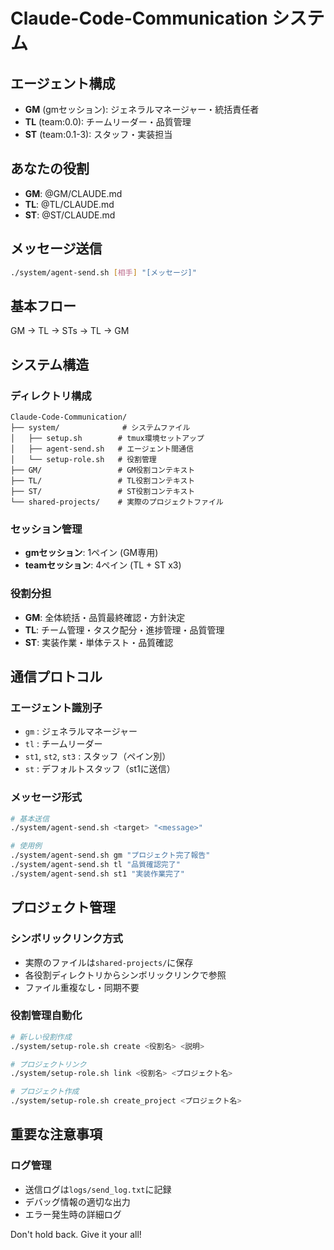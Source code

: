 # Claude-Code-Communication システム

## エージェント構成
- **GM** (gmセッション): ジェネラルマネージャー・統括責任者
- **TL** (team:0.0): チームリーダー・品質管理
- **ST** (team:0.1-3): スタッフ・実装担当

## あなたの役割
- **GM**: @GM/CLAUDE.md
- **TL**: @TL/CLAUDE.md
- **ST**: @ST/CLAUDE.md

## メッセージ送信
```bash
./system/agent-send.sh [相手] "[メッセージ]"
```

## 基本フロー
GM → TL → STs → TL → GM

## システム構造

### ディレクトリ構成
```
Claude-Code-Communication/
├── system/              # システムファイル
│   ├── setup.sh        # tmux環境セットアップ
│   ├── agent-send.sh   # エージェント間通信
│   └── setup-role.sh   # 役割管理
├── GM/                 # GM役割コンテキスト
├── TL/                 # TL役割コンテキスト
├── ST/                 # ST役割コンテキスト
└── shared-projects/    # 実際のプロジェクトファイル
```

### セッション管理
- **gmセッション**: 1ペイン (GM専用)
- **teamセッション**: 4ペイン (TL + ST x3)

### 役割分担
- **GM**: 全体統括・品質最終確認・方針決定
- **TL**: チーム管理・タスク配分・進捗管理・品質管理
- **ST**: 実装作業・単体テスト・品質確認

## 通信プロトコル

### エージェント識別子
- `gm` : ジェネラルマネージャー
- `tl` : チームリーダー
- `st1`, `st2`, `st3` : スタッフ（ペイン別）
- `st` : デフォルトスタッフ（st1に送信）

### メッセージ形式
```bash
# 基本送信
./system/agent-send.sh <target> "<message>"

# 使用例
./system/agent-send.sh gm "プロジェクト完了報告"
./system/agent-send.sh tl "品質確認完了"
./system/agent-send.sh st1 "実装作業完了"
```

## プロジェクト管理

### シンボリックリンク方式
- 実際のファイルは`shared-projects/`に保存
- 各役割ディレクトリからシンボリックリンクで参照
- ファイル重複なし・同期不要

### 役割管理自動化
```bash
# 新しい役割作成
./system/setup-role.sh create <役割名> <説明>

# プロジェクトリンク
./system/setup-role.sh link <役割名> <プロジェクト名>

# プロジェクト作成
./system/setup-role.sh create_project <プロジェクト名>
```

## 重要な注意事項
### ログ管理
- 送信ログは`logs/send_log.txt`に記録
- デバッグ情報の適切な出力
- エラー発生時の詳細ログ

Don't hold back. Give it your all!
